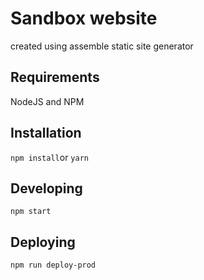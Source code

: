 # Sandbox website

created using assemble static site generator

## Requirements

  NodeJS and NPM

## Installation

  `npm install`or `yarn`

## Developing

  `npm start`

## Deploying

  `npm run deploy-prod`
